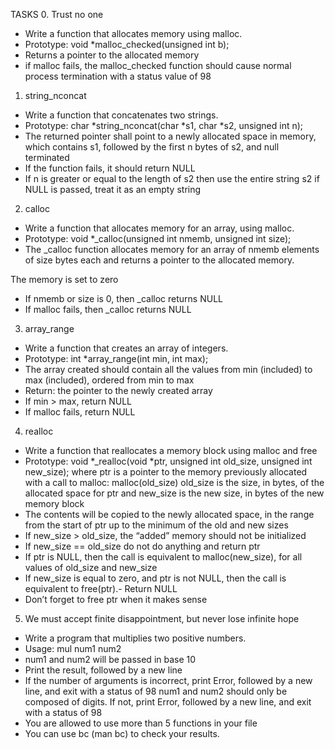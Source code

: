 TASKS
0. Trust no one

- Write a function that allocates memory using malloc.
- Prototype: void *malloc_checked(unsigned int b);
- Returns a pointer to the allocated memory
- if malloc fails, the malloc_checked function should cause normal process termination with a status value of 98

1. string_nconcat

- Write a function that concatenates two strings.
- Prototype: char *string_nconcat(char *s1, char *s2, unsigned int n);
- The returned pointer shall point to a newly allocated space in memory, which contains s1, followed by the first n
bytes of s2, and null terminated
- If the function fails, it should return NULL
- If n is greater or equal to the length of s2 then use the entire string s2 if NULL is passed, treat it as an empty string

2. calloc

- Write a function that allocates memory for an array, using malloc.
- Prototype: void *_calloc(unsigned int nmemb, unsigned int size);
- The _calloc function allocates memory for an array of nmemb elements of size bytes each and returns a pointer to the allocated memory.

The memory is set to zero
- If nmemb or size is 0, then _calloc returns NULL
- If malloc fails, then _calloc returns NULL

3. array_range

- Write a function that creates an array of integers.
- Prototype: int *array_range(int min, int max);
- The array created should contain all the values from min (included) to max (included), ordered from min to max
- Return: the pointer to the newly created array
- If min > max, return NULL
- If malloc fails, return NULL

4. realloc

- Write a function that reallocates a memory block using malloc and free
- Prototype: void *_realloc(void *ptr, unsigned int old_size, unsigned int new_size);
where ptr is a pointer to the memory previously allocated with a call to malloc: malloc(old_size) old_size is the size, in bytes, of the allocated space for ptr and new_size is the new size, in bytes of the new memory block
- The contents will be copied to the newly allocated space, in the range from the start of ptr up to the minimum of the old and new sizes
- If new_size > old_size, the “added” memory should not be initialized
- If new_size == old_size do not do anything and return ptr
- If ptr is NULL, then the call is equivalent to malloc(new_size), for all values of old_size and new_size
- If new_size is equal to zero, and ptr is not NULL, then the call is equivalent to free(ptr).- Return NULL
- Don’t forget to free ptr when it makes sense

5. We must accept finite disappointment, but never lose infinite hope

- Write a program that multiplies two positive numbers.
- Usage: mul num1 num2
- num1 and num2 will be passed in base 10
- Print the result, followed by a new line
- If the number of arguments is incorrect, print Error, followed by a new line, and exit with a status of 98 num1 and num2 should only be composed of digits. If not, print Error, followed by a new line, and exit with a status of 98
- You are allowed to use more than 5 functions in your file
- You can use bc (man bc) to check your results.
